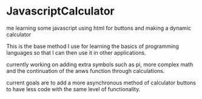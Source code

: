 # JavascriptCalculator
me learning some javascript using html for buttons and making a dynamic calculator 

This is the base method I use for learning the basics of programming languages so that I can then 
use it in other applications. 


currently working on adding extra symbols such as pi, more complex math and the continuation of the anws function through calculations. 


current goals are to add a more asynchronous method of calculator buttons to have less code with the same level of functionality. 
